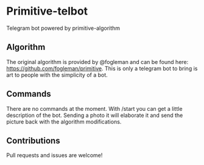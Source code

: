 # Primitive-telbot
Telegram bot powered by primitive-algorithm

## Algorithm
The original algorithm is provided by @fogleman and can be found here: https://github.com/fogleman/primitive.
This is only a telegram bot to bring is art to people with the simplicity of a bot.

## Commands
There are no commands at the moment.
With /start you can get a little description of the bot.
Sending a photo it will elaborate it and send the picture back with the algorithm modifications.

## Contributions
Pull requests and issues are welcome!
